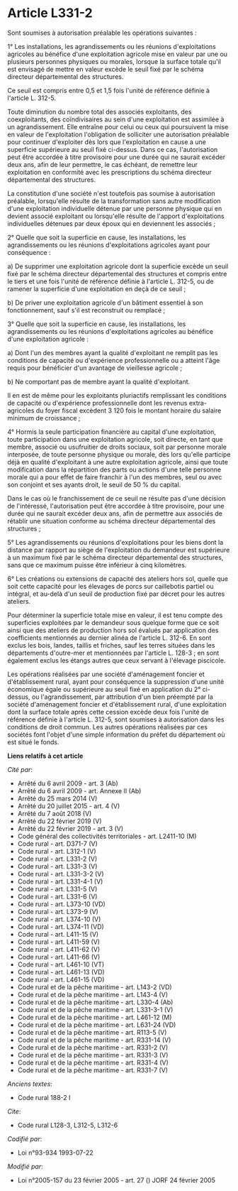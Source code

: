 # Article L331-2

Sont soumises à autorisation préalable les opérations suivantes :

1° Les installations, les agrandissements ou les réunions d'exploitations agricoles au bénéfice d'une exploitation agricole
mise en valeur par une ou plusieurs personnes physiques ou morales, lorsque la surface totale qu'il est envisagé de mettre en
valeur excède le seuil fixé par le schéma directeur départemental des structures.

Ce seuil est compris entre 0,5 et 1,5 fois l'unité de référence définie à l'article L. 312-5.

Toute diminution du nombre total des associés exploitants, des coexploitants, des coïndivisaires au sein d'une exploitation
est assimilée à un agrandissement. Elle entraîne pour celui ou ceux qui poursuivent la mise en valeur de l'exploitation
l'obligation de solliciter une autorisation préalable pour continuer d'exploiter dès lors que l'exploitation en cause a une
superficie supérieure au seuil fixé ci-dessus. Dans ce cas, l'autorisation peut être accordée à titre provisoire pour une
durée qui ne saurait excéder deux ans, afin de leur permettre, le cas échéant, de remettre leur exploitation en conformité
avec les prescriptions du schéma directeur départemental des structures.

La constitution d'une société n'est toutefois pas soumise à autorisation préalable, lorsqu'elle résulte de la transformation
sans autre modification d'une exploitation individuelle détenue par une personne physique qui en devient associé exploitant
ou lorsqu'elle résulte de l'apport d'exploitations individuelles détenues par deux époux qui en deviennent les associés ;

2° Quelle que soit la superficie en cause, les installations, les agrandissements ou les réunions d'exploitations agricoles
ayant pour conséquence :

a) De supprimer une exploitation agricole dont la superficie excède un seuil fixé par le schéma directeur départemental des
structures et compris entre le tiers et une fois l'unité de référence définie à l'article L. 312-5, ou de ramener la
superficie d'une exploitation en deçà de ce seuil ;

b) De priver une exploitation agricole d'un bâtiment essentiel à son fonctionnement, sauf s'il est reconstruit ou remplacé ;

3° Quelle que soit la superficie en cause, les installations, les agrandissements ou les réunions d'exploitations agricoles
au bénéfice d'une exploitation agricole :

a) Dont l'un des membres ayant la qualité d'exploitant ne remplit pas les conditions de capacité ou d'expérience
professionnelle ou a atteint l'âge requis pour bénéficier d'un avantage de vieillesse agricole ;

b) Ne comportant pas de membre ayant la qualité d'exploitant.

Il en est de même pour les exploitants pluriactifs remplissant les conditions de capacité ou d'expérience professionnelle
dont les revenus extra-agricoles du foyer fiscal excèdent 3 120 fois le montant horaire du salaire minimum de croissance ;

4° Hormis la seule participation financière au capital d'une exploitation, toute participation dans une exploitation
agricole, soit directe, en tant que membre, associé ou usufruitier de droits sociaux, soit par personne morale interposée, de
toute personne physique ou morale, dès lors qu'elle participe déjà en qualité d'exploitant à une autre exploitation agricole,
ainsi que toute modification dans la répartition des parts ou actions d'une telle personne morale qui a pour effet de faire
franchir à l'un des membres, seul ou avec son conjoint et ses ayants droit, le seuil de 50 % du capital.

Dans le cas où le franchissement de ce seuil ne résulte pas d'une décision de l'intéressé, l'autorisation peut être accordée
à titre provisoire, pour une durée qui ne saurait excéder deux ans, afin de permettre aux associés de rétablir une situation
conforme au schéma directeur départemental des structures ;

5° Les agrandissements ou réunions d'exploitations pour les biens dont la distance par rapport au siège de l'exploitation du
demandeur est supérieure à un maximum fixé par le schéma directeur départemental des structures, sans que ce maximum puisse
être inférieur à cinq kilomètres.

6° Les créations ou extensions de capacité des ateliers hors sol, quelle que soit cette capacité pour les élevages de porcs
sur caillebotis partiel ou intégral, et au-delà d'un seuil de production fixé par décret pour les autres ateliers.

Pour déterminer la superficie totale mise en valeur, il est tenu compte des superficies exploitées par le demandeur sous
quelque forme que ce soit ainsi que des ateliers de production hors sol évalués par application des coefficients mentionnés
au dernier alinéa de l'article L. 312-6. En sont exclus les bois, landes, taillis et friches, sauf les terres situées dans
les départements d'outre-mer et mentionnées par l'article L. 128-3 ; en sont également exclus les étangs autres que ceux
servant à l'élevage piscicole.

Les opérations réalisées par une société d'aménagement foncier et d'établissement rural, ayant pour conséquence la
suppression d'une unité économique égale ou supérieure au seuil fixé en application du 2° ci-dessus, ou l'agrandissement, par
attribution d'un bien préempté par la société d'aménagement foncier et d'établissement rural, d'une exploitation dont la
surface totale après cette cession excède deux fois l'unité de référence définie à l'article L. 312-5, sont soumises à
autorisation dans les conditions de droit commun. Les autres opérations réalisées par ces sociétés font l'objet d'une simple
information du préfet du département où est situé le fonds.

**Liens relatifs à cet article**

_Cité par_:

  - Arrêté du 6 avril 2009 - art. 3 (Ab)
  - Arrêté du 6 avril 2009 - art. Annexe II (Ab)
  - Arrêté du 25 mars 2014 (V)
  - Arrêté du 20 juillet 2015 - art. 4 (V)
  - Arrêté du 7 août 2018 (V)
  - Arrêté du 22 février 2019 (V)
  - Arrêté du 22 février 2019 - art. 3 (V)
  - Code général des collectivités territoriales - art. L2411-10 (M)
  - Code rural - art. D371-7 (V)
  - Code rural - art. L312-1 (V)
  - Code rural - art. L331-2 (V)
  - Code rural - art. L331-3 (V)
  - Code rural - art. L331-3-2 (V)
  - Code rural - art. L331-4-1 (V)
  - Code rural - art. L331-5 (V)
  - Code rural - art. L331-6 (V)
  - Code rural - art. L373-10 (VD)
  - Code rural - art. L373-9 (V)
  - Code rural - art. L374-10 (V)
  - Code rural - art. L374-11 (VD)
  - Code rural - art. L411-15 (V)
  - Code rural - art. L411-59 (V)
  - Code rural - art. L411-62 (V)
  - Code rural - art. L411-66 (V)
  - Code rural - art. L461-10 (VT)
  - Code rural - art. L461-13 (VD)
  - Code rural - art. L461-15 (VD)
  - Code rural et de la pêche maritime - art. L143-2 (VD)
  - Code rural et de la pêche maritime - art. L143-4 (V)
  - Code rural et de la pêche maritime - art. L330-4 (Ab)
  - Code rural et de la pêche maritime - art. L331-3-1 (V)
  - Code rural et de la pêche maritime - art. L461-12 (M)
  - Code rural et de la pêche maritime - art. L631-24 (VD)
  - Code rural et de la pêche maritime - art. R113-5 (V)
  - Code rural et de la pêche maritime - art. R331-14 (V)
  - Code rural et de la pêche maritime - art. R331-2 (V)
  - Code rural et de la pêche maritime - art. R331-3 (V)
  - Code rural et de la pêche maritime - art. R331-4 (V)
  - Code rural et de la pêche maritime - art. R331-7 (V)

_Anciens textes_:

  - Code rural 188-2 I

_Cite_:

  - Code rural L128-3, L312-5, L312-6

_Codifié par_:

  - Loi n°93-934 1993-07-22

_Modifié par_:

  - Loi n°2005-157 du 23 février 2005 - art. 27 () JORF 24 février 2005
